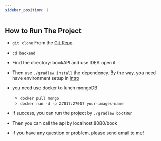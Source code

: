 ```yaml
---
sidebar_position: 1
---
```


## How to Run The Project

- `git clone` From the [Git Repo](https://github.com/quennelorg/bookManagement)

- `cd backend`
- Find the directory: bookAPI and use IDEA open it
- Then use `./gradlew install` the dependency. By the way, you need have environment setup in [Intro](/docs/intro)
- you need use docker to lunch mongoDB 
  - `docker pull mongo`
  - `docker run -d -p 27017:27017 your-images-name`
- If success, you can run the project by `./gradlew bootRun`
- Then you can call the api by localhost:8080/book
- If you have any question or problem, please send email to me!
